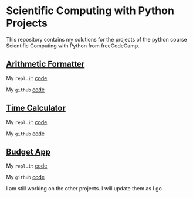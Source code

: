 # Scientific Computing with Python Projects
This repository contains my solutions for the projects of the python course Scientific Computing with Python from freeCodeCamp.

## [Arithmetic Formatter](https://www.freecodecamp.org/learn/scientific-computing-with-python/scientific-computing-with-python-projects/arithmetic-formatter)
My `repl.it` [code](https://replit.com/@VarunKanna1/boilerplate-arithmetic-formatter)

My `github` [code](https://github.com/varun-kanna/scientific-computing-with-python/tree/main/arithmetic_arranger)

## [Time Calculator](https://www.freecodecamp.org/learn/scientific-computing-with-python/scientific-computing-with-python-projects/time-calculator)
My `repl.it` [code](https://replit.com/@VarunKanna1/boilerplate-time-calculator)

My `github` [code](https://github.com/varun-kanna/scientific-computing-with-python/tree/main/time_calculator)

## [Budget App](https://www.freecodecamp.org/learn/scientific-computing-with-python/scientific-computing-with-python-projects/budget-app)
My `repl.it` [code](https://replit.com/@VarunKanna1/boilerplate-budget-app#test_module.py)

My `github` [code](https://github.com/varun-kanna/scientific-computing-with-python/tree/main/budget_app)

I am still working on the other projects. I will update them as I go
